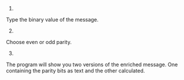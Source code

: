 1. 
Type the binary value of the message.

2. 
Choose even or odd parity.

3. 
The program will show you two versions of the enriched message.
One containing the parity bits as text and the other calculated. 

